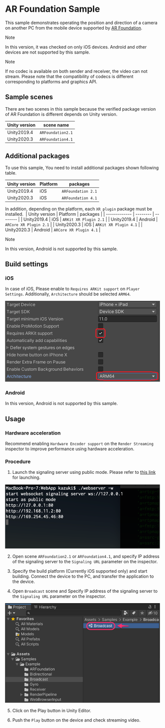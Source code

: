 # AR Foundation Sample

This sample demonstrates operating the position and direction of a camera on another PC from the mobile device supported by [AR Foundation](https://docs.unity3d.com/Packages/com.unity.xr.arfoundation@latest).

> [!NOTE]
> In this version, it was checked on only iOS devices. Android and other devices are not supported by this sample.

> [!NOTE]
> If no codec is available on both sender and receiver, the video can not stream. Please note that the compatibility of codecs is different corresponding to platforms and graphics API.

## Sample scenes

There are two scenes in this sample because the verified package version of AR Foundation is different depends on Unity version.

| Unity version | scene name    |
| ------------- | ------------- |
| Unity2019.4   | `ARFoundation2.1` |
| Unity2020.3   | `ARFoundation4.1` |

## Additional packages

To use this sample, You need to install additional packages shown following table.

| Unity version | Platform | packages |
| ------------- | -------- | -------- |
| Unity2019.4   | iOS      | `ARFoundation 2.1` |
| Unity2020.3   | iOS      | `ARFoundation 4.1` |

In addition, depending on the platform, each `XR plugin` package must be installed.
​
| Unity version | Platform | packages |
| ------------- | -------- | -------- |
| Unity2019.4   | iOS      | `ARKit XR Plugin 2.1` |
| Unity2019.4   | Android  | `ARCore XR Plugin 2.1` |
| Unity2020.3   | iOS      | `ARKit XR Plugin 4.1` |
| Unity2020.3   | Android  | `ARCore XR Plugin 4.1` |

> [!NOTE]
> In this version, Android is not supported by this sample.

## Build settings

### iOS

In case of iOS, Please enable to `Requires ARKit support` on `Player Settings`. Additionally, `Architecture` should be selected `ARM64`.

![Player Settings](images/playersettings_arfoundation.png)

### Android

In this version, Android is not supported by this sample.

## Usage

### Hardware acceleration 

Recommend enabling `Hardware Encoder support` on the `Render Streaming` inspector to improve performance using hardware acceleration.

### Procedure

1) Launch the signaling server using public mode. Please refer to [this link](webapp.md) for launching.

![Launch web server](images/launch_webserver_public_mode.png)

2) Open scene `ARFoundation2.1` or `ARFoundation4.1`, and specify IP address of the signaling server to the `Signaling URL` parameter on the inspector.

3) Specify the build platform (Currently iOS supported only) and start building. Connect the device to the PC, and transfer the application to the device.

4) Open `Broadcast` scene and Specify IP address of the signaling server to the `Signaling URL` parameter on the inspector.

![Open Broadcast scene](images/open_broadcast_scene.png)

5) Click on the Play button in Unity Editor.

6) Push the `Play` button on the device and check streaming video.